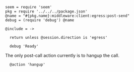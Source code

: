     seem = require 'seem'
    pkg = require '../../../package.json'
    @name = "#{pkg.name}:middleware:client:egress:post-send"
    debug = (require 'debug') @name

    @include = ->

      return unless @session.direction is 'egress'

      debug 'Ready'

The only post-call action currently is to hangup the call.

      @action 'hangup'
